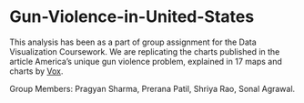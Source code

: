 # Gun-Violence-in-United-States

This analysis has been as a part of group assignment for the Data Visualization Coursework. We are replicating the charts published in the article America’s unique gun violence problem, explained in 17 maps and charts by [Vox](https://www.vox.com/policy-and-politics/2017/10/2/16399418/us-gun-violence-statistics-maps-charts).

Group Members: Pragyan Sharma, Prerana Patil, Shriya Rao, Sonal Agrawal.
